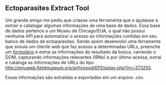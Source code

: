 ## Ectoparasites Extract Tool

Um grande amigo me pediu que criasse uma ferramenta que o ajudasse a extrair e catalogar algumas informações de uma base de dados. Essa base de dados pertence a um Museu de Chicago/EUA, o qual não possui nenhuma API para automatizar o acesso as informações contidas em seu banco de dados de ectoparasitas. Sendo assim desenvolvi uma ferramente que simula um cliente web que faz acesso a determinadas URLs, preenche um [formulário](http://emuweb.fieldmuseum.org/arthropod/ectoparasites.php) e extrai as informações do resultado da busca, varrendo o DOM, capturando informações relevantes (IRNs) e por último acessa, extrai e cataloga as informações de URLs do tipo http://emuweb.fieldmuseum.org/arthropod/EPDisplay.php?irn=373255.

Essas informações são extraídas e exportadas em um arquivo .csv.
